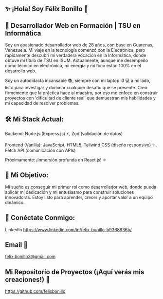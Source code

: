 ## ✨ ¡Hola! Soy Félix Bonillo 👋

## 🚀 Desarrollador Web en Formación | TSU en Informática

Soy un apasionado desarrollador web de 28 años, con base en Guarenas, Venezuela. Mi viaje en la tecnología comenzó con la Electrónica, pero rápidamente descubrí mi verdadera vocación en la Informática, donde obtuve mi título de TSU en ISUM. Actualmente, aunque me desempeño como técnico en electrónica, mi energía y mi foco están 100% en el desarrollo web.

Soy un autodidacta incansable 📚, siempre con mi laptop i3 💻 a mi lado, listo para investigar y dominar cualquier desafío que se presente. Creo firmemente que la práctica hace al maestro, por eso me enfoco en construir proyectos con 'dificultad de cliente real' que demuestran mis habilidades y mi capacidad de resolver problemas.

## 🛠️ Mi Stack Actual:

Backend: Node.js (Express.js) ⚡, Zod (validación de datos)

Frontend (Vanilla): JavaScript, HTML5, Tailwind CSS (diseño responsivo) ✨, Fetch API (comunicación con APIs)

Próximamente: ¡Inmersión profunda en React.js! ⚛️

## 🎯 Mi Objetivo:
Mi sueño es conseguir mi primer rol como desarrollador web, donde pueda aplicar mi dedicación y mi entusiasmo para construir soluciones innovadoras. Estoy listo para aprender, crecer y aportar valor a un equipo dinámico.

## 🔗 Conéctate Conmigo:
LinkedIn
https://www.linkedin.com/in/felix-bonillo-b9368936b/


## Email 📧

felix.bonillo3@gmail.com

## Mi Repositorio de Proyectos (¡Aquí verás mis creaciones!) 🚀
https://github.com/felixbonillo

<!--
**felixbonillo/felixbonillo** is a ✨ _special_ ✨ repository because its `README.md` (this file) appears on your GitHub profile.

Here are some ideas to get you started:

- 🔭 I’m currently working on ...
- 🌱 I’m currently learning ...
- 👯 I’m looking to collaborate on ...
- 🤔 I’m looking for help with ...
- 💬 Ask me about ...
- 📫 How to reach me: ...
- 😄 Pronouns: ...
- ⚡ Fun fact: ...
-->
